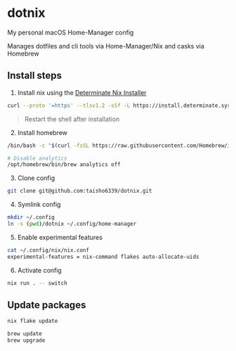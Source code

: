# dotnix

My personal macOS Home-Manager config

Manages dotfiles and cli tools via Home-Manager/Nix and casks via Homebrew

## Install steps

1. Install nix using
   the [Determinate Nix Installer](https://github.com/DeterminateSystems/nix-installer)

```sh
curl --proto '=https' --tlsv1.2 -sSf -L https://install.determinate.systems/nix | sh -s -- install
```

> Restart the shell after installation

2. Install homebrew

```sh
/bin/bash -c "$(curl -fsSL https://raw.githubusercontent.com/Homebrew/install/HEAD/install.sh)"

# Disable analytics
/opt/homebrew/bin/brew analytics off
```

3. Clone config

```sh
git clone git@github.com:taisho6339/dotnix.git
```

4. Symlink config

```sh
mkdir ~/.config
ln -s (pwd)/dotnix ~/.config/home-manager
```

5. Enable experimental features

```sh
cat ~/.config/nix/nix.conf                                                                                                    main ◼
experimental-features = nix-command flakes auto-allocate-uids
```

6. Activate config

```sh
nix run . -- switch
```

## Update packages

```sh
nix flake update
```

```sh
brew update
brew upgrade
```
